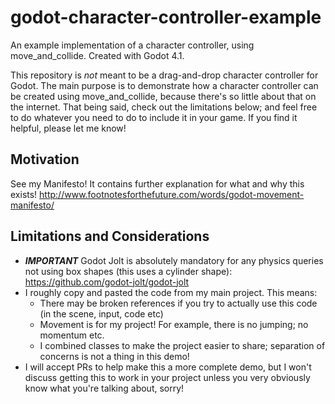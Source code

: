 # godot-character-controller-example
An example implementation of a character controller, using move_and_collide. Created with Godot 4.1.

This repository is *not* meant to be a drag-and-drop character controller for Godot. The main purpose is to demonstrate how a character controller can be created using move_and_collide, because there's so little about that on the internet. That being said, check out the limitations below; and feel free to do whatever you need to do to include it in your game. If you find it helpful, please let me know!

## Motivation
See my Manifesto! It contains further explanation for what and why this exists! http://www.footnotesforthefuture.com/words/godot-movement-manifesto/

## Limitations and Considerations
* ***IMPORTANT*** Godot Jolt is absolutely mandatory for any physics queries not using box shapes (this uses a cylinder shape): https://github.com/godot-jolt/godot-jolt
* I roughly copy and pasted the code from my main project. This means:
  * There may be broken references if you try to actually use this code (in the scene, input, code etc)
  * Movement is for my project! For example, there is no jumping; no momentum etc.
  * I combined classes to make the project easier to share; separation of concerns is not a thing in this demo!
* I will accept PRs to help make this a more complete demo, but I won't discuss getting this to work in your project unless you very obviously know what you're talking about, sorry!
